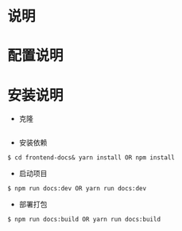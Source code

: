 <!--
 * @Author: your name
 * @Date: 2020-05-25 14:38:18
 * @LastEditTime: 2020-05-25 17:46:58
 * @LastEditors: your name
 * @Description: In User Settings Edit
 * @FilePath: \vuepress-admin\README.md
--> 
# 说明
# 配置说明

# 安装说明

- 克隆

```

```
- 安装依赖

```
$ cd frontend-docs& yarn install OR npm install

```
- 启动项目

```
$ npm run docs:dev OR yarn run docs:dev

```
- 部署打包

```
$ npm run docs:build OR yarn run docs:build

```

